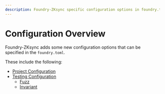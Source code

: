 ```yaml
---
description: Foundry-ZKsync specific configuration options in foundry.toml for project and testing settings.
---
```


# Configuration Overview

Foundry-ZKsync adds some new configuration options that can be specified in the `foundry.toml`. 

These include the following:

- [Project Configuration](/config/reference/project)
- [Testing Configuration](/config/reference/testing)
  - [Fuzz](/config/reference/testing#no_zksync_reserved_addresses)
  - [Invariant](/config/reference/testing#no_zksync_reserved_addresses-1)